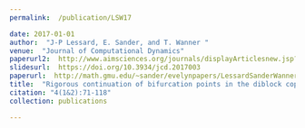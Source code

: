 ```yaml
---
permalink:  /publication/LSW17

date: 2017-01-01
author:  "J-P Lessard, E. Sander, and T. Wanner "
venue:  "Journal of Computational Dynamics"
paperurl2:  http://www.aimsciences.org/journals/displayArticlesnew.jsp?paperID=14661
slidesurl:  https://doi.org/10.3934/jcd.2017003
paperurl:  http://math.gmu.edu/~sander/evelynpapers/LessardSanderWanner17.pdf
title:  "Rigorous continuation of bifurcation points in the diblock copolymer equation"
citation: "4(1&2):71-118"
collection: publications

---
```

